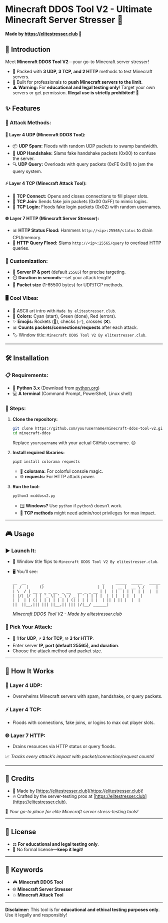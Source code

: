 # Minecraft DDOS Tool V2 - Ultimate Minecraft Server Stresser 🚀

**Made by https://elitestresser.club 🌟**

## 🚀 Introduction

Meet **Minecraft DDOS Tool V2**—your go-to Minecraft server stresser! 

- 🌊 Packed with **3 UDP, 3 TCP, and 2 HTTP** methods to test Minecraft servers.
- 💪 Built for professionals to **push Minecraft servers to the limit**.
- ⚠️ **Warning:** For **educational and legal testing only**! Target your own servers or get permission. **Illegal use is strictly prohibited!** 🚨

## ✨ Features

### 🌟 Attack Methods:

#### 🌊 Layer 4 UDP (Minecraft DDOS Tool):
- 📦 **UDP Spam:** Floods with random UDP packets to swamp bandwidth.
- 🤝 **UDP Handshake:** Slams fake handshake packets (0x00) to confuse the server.
- 🔍 **UDP Query:** Overloads with query packets (0xFE 0x01) to jam the query system.

#### ⚡ Layer 4 TCP (Minecraft Attack Tool):
- 🔗 **TCP Connect:** Opens and closes connections to fill player slots.
- 🚪 **TCP Join:** Sends fake join packets (0x00 0xFF) to mimic logins.
- 🔑 **TCP Login:** Floods fake login packets (0x02) with random usernames.

#### 🌐 Layer 7 HTTP (Minecraft Server Stresser):
- 📊 **HTTP Status Flood:** Hammers `http://<ip>:25565/status` to drain CPU/memory.
- 🔎 **HTTP Query Flood:** Slams `http://<ip>:25565/query` to overload HTTP queries.

### 🎨 Customization:
- 🎯 **Server IP & port** (default `25565`) for precise targeting.
- ⏱️ **Duration in seconds**—set your attack length!
- 📏 **Packet size** (1-65500 bytes) for UDP/TCP methods.

### 🖥️ Cool Vibes:
- 🎨 ASCII art intro with `Made by elitestresser.club`.
- 🌈 **Colors:** Cyan (start), Green (done), Red (errors).
- ✨ **Emojis:** Rockets (🚀), checks (✅), crosses (❌).
- 📊 **Counts packets/connections/requests** after each attack.
- 🏷️ Window title: `Minecraft DDOS Tool V2 By elitestresser.club`.

---

## 🛠️ Installation

### 📋 Requirements:
- 🐍 **Python 3.x** (Download from [python.org](https://www.python.org/))
- 💻 **A terminal** (Command Prompt, PowerShell, Linux shell)

### 🚀 Steps:

1. **Clone the repository:**
   ```bash
   git clone https://github.com/yourusername/minecraft-ddos-tool-v2.git
   cd minecraft-ddos
   ```
   Replace `yourusername` with your actual GitHub username. 😉

2. **Install required libraries:**
   ```bash
   pip3 install colorama requests
   ```
   - 🌈 **colorama:** For colorful console magic.
   - 🌐 **requests:** For HTTP attack power.

3. **Run the tool:**
   ```bash
   python3 mcddosv2.py
   ```
   - 🪟 **Windows?** Use `python` if `python3` doesn’t work.
   - 🔑 **TCP methods** might need admin/root privileges for max impact.

---

## 🎮 Usage

### ▶️ Launch It:

- 🚀 Window title flips to `Minecraft DDOS Tool V2 By elitestresser.club`.
- 🖥️ You’ll see:
   ```
   __  __       _                          _     _____  _____   _____ 
  |  /  |     ()                        | |   |  __ |  __ \ /     |
  | \  / | __ _ _ _ __  _ __   __ _ _ __ | |  | |  | | |  | |  |  |
  | |/| |/  | | '_ \| '_ \ / _ | ' | | | |  | | |  | |  |  |
  | |  | | (| | | | | | | | (| | | | | |  | || | || |  |  |
  ||  ||__,||| ||| ||__,|| ||| |/|__/ ______|
   ```
   
   *Minecraft DDOS Tool V2 - Made by elitestresser.club*

### 🎯 Pick Your Attack:

- 🌊 **1 for UDP**, ⚡ **2 for TCP**, 🌐 **3 for HTTP**.
- Enter server **IP, port (default 25565), and duration**.
- Choose the attack method and packet size.

---

## 🧠 How It Works

### 🌊 Layer 4 UDP:
- Overwhelms Minecraft servers with spam, handshake, or query packets.

### ⚡ Layer 4 TCP:
- Floods with connections, fake joins, or logins to max out player slots.

### 🌐 Layer 7 HTTP:
- Drains resources via HTTP status or query floods.

📈 *Tracks every attack’s impact with packet/connection/request counts!*

---

## 🙌 Credits

- 🌟 Made by [https://elitestresser.club](https://elitestresser.club)!
- 🔥 Crafted by the server-testing pros at [https://elitestresser.club](https://elitestresser.club).

🚀 *Your go-to place for elite Minecraft server stress-testing tools!*

---

## 📜 License

- ⚖️ **For educational and legal testing only**.
- 🚫 No formal license—**keep it legit**!

---

## 🔑 Keywords

- 🎮 **Minecraft DDOS Tool**
- 🌐 **Minecraft Server Stresser**
- 💥 **Minecraft Attack Tool**

---

**Disclaimer:** This tool is for **educational and ethical testing purposes only**. Use it legally and responsibly!
